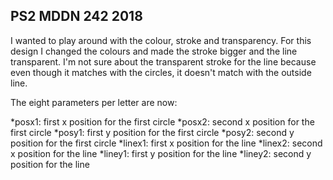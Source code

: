 ## PS2 MDDN 242 2018

I wanted to play around with the colour, stroke and transparency. For this design I changed the colours and made the stroke bigger and the line transparent. I'm not sure about the transparent stroke for the line because even though it matches with the circles, it doesn't match with the outside line. 


The eight parameters per letter are now:

*posx1: first x position for the first circle
*posx2: second x position for the first circle
*posy1: first y position for the first circle
*posy2: second y position for the first circle
*linex1: first x position for the line
*linex2: second x position for the line
*liney1: first y position for the line
*liney2: second y position for the line